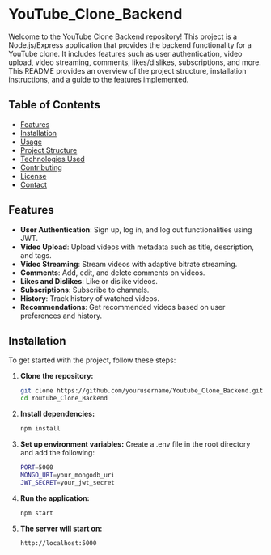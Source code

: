# YouTube_Clone_Backend

Welcome to the YouTube Clone Backend repository! This project is a Node.js/Express application that provides the backend functionality for a YouTube clone. It includes features such as user authentication, video upload, video streaming, comments, likes/dislikes, subscriptions, and more. This README provides an overview of the project structure, installation instructions, and a guide to the features implemented.

## Table of Contents
- [Features](#features)
- [Installation](#installation)
- [Usage](#usage)
- [Project Structure](#project-structure)
- [Technologies Used](#technologies-used)
- [Contributing](#contributing)
- [License](#license)
- [Contact](#contact)

## Features

- **User Authentication**: Sign up, log in, and log out functionalities using JWT.
- **Video Upload**: Upload videos with metadata such as title, description, and tags.
- **Video Streaming**: Stream videos with adaptive bitrate streaming.
- **Comments**: Add, edit, and delete comments on videos.
- **Likes and Dislikes**: Like or dislike videos.
- **Subscriptions**: Subscribe to channels.
- **History**: Track history of watched videos.
- **Recommendations**: Get recommended videos based on user preferences and history.

## Installation

To get started with the project, follow these steps:

1. **Clone the repository:**
   ```bash
   git clone https://github.com/yourusername/Youtube_Clone_Backend.git
   cd Youtube_Clone_Backend
2. **Install dependencies:**
   ```bash
   npm install
3. **Set up environment variables:**
   Create a .env file in the root directory and add the following:
   ```bash
   PORT=5000
   MONGO_URI=your_mongodb_uri
   JWT_SECRET=your_jwt_secret
4. **Run the application:**
   ```bash
   npm start
5. **The server will start on:**
   ```bash
   http://localhost:5000
